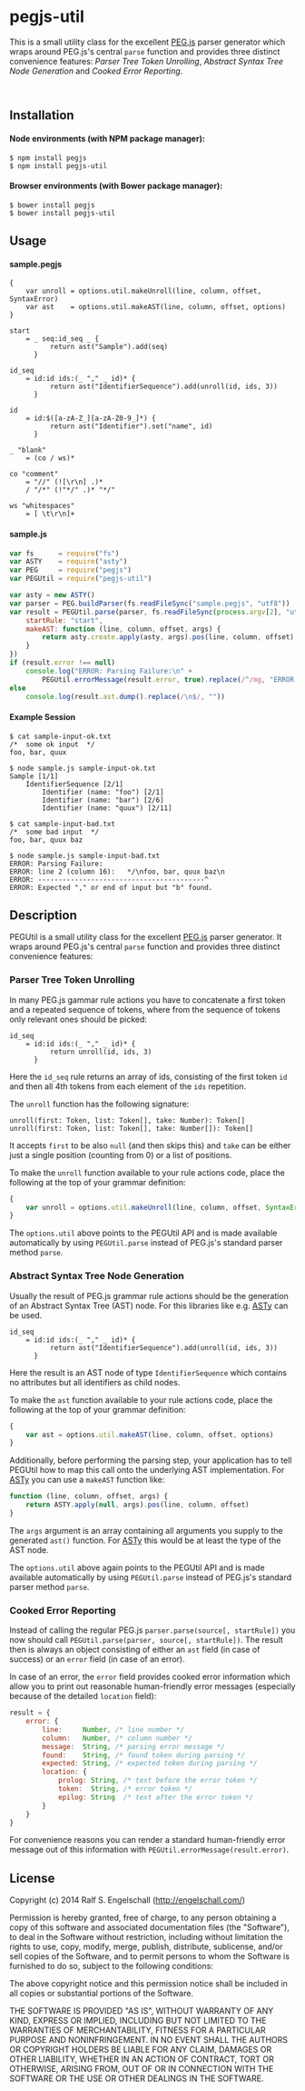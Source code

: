 
pegjs-util
===========

This is a small utility class for the excellent
[PEG.js](http://pegjs.org/) parser generator which wraps around PEG.js's
central `parse` function and provides three distinct convenience
features: *Parser Tree Token Unrolling*, *Abstract Syntax Tree Node
Generation* and *Cooked Error Reporting*.

<p/>
<img src="https://nodei.co/npm/pegjs-util.png?downloads=true&stars=true" alt=""/>

<p/>
<img src="https://david-dm.org/rse/pegjs-util.png" alt=""/>

Installation
------------

#### Node environments (with NPM package manager):

```shell
$ npm install pegjs
$ npm install pegjs-util
```

#### Browser environments (with Bower package manager):

```shell
$ bower install pegjs
$ bower install pegjs-util
```

Usage
-----

#### sample.pegjs

```
{
    var unroll = options.util.makeUnroll(line, column, offset, SyntaxError)
    var ast    = options.util.makeAST(line, column, offset, options)
}

start
    = _ seq:id_seq _ {
          return ast("Sample").add(seq)
      }

id_seq
    = id:id ids:(_ "," _ id)* {
          return ast("IdentifierSequence").add(unroll(id, ids, 3))
      }

id
    = id:$([a-zA-Z_][a-zA-Z0-9_]*) {
          return ast("Identifier").set("name", id)
      }

_ "blank"
    = (co / ws)*

co "comment"
    = "//" (![\r\n] .)*
    / "/*" (!"*/" .)* "*/"

ws "whitespaces"
    = [ \t\r\n]+
```

#### sample.js

```js
var fs      = require("fs")
var ASTY    = require("asty")
var PEG     = require("pegjs")
var PEGUtil = require("pegjs-util")

var asty = new ASTY()
var parser = PEG.buildParser(fs.readFileSync("sample.pegjs", "utf8"))
var result = PEGUtil.parse(parser, fs.readFileSync(process.argv[2], "utf8"), {
    startRule: "start",
    makeAST: function (line, column, offset, args) {
        return asty.create.apply(asty, args).pos(line, column, offset)
    }
})
if (result.error !== null)
    console.log("ERROR: Parsing Failure:\n" +
        PEGUtil.errorMessage(result.error, true).replace(/^/mg, "ERROR: "))
else
    console.log(result.ast.dump().replace(/\n$/, ""))
```

#### Example Session

```shell
$ cat sample-input-ok.txt
/*  some ok input  */
foo, bar, quux

$ node sample.js sample-input-ok.txt
Sample [1/1]
    IdentifierSequence [2/1]
        Identifier (name: "foo") [2/1]
        Identifier (name: "bar") [2/6]
        Identifier (name: "quux") [2/11]

$ cat sample-input-bad.txt
/*  some bad input  */
foo, bar, quux baz

$ node sample.js sample-input-bad.txt
ERROR: Parsing Failure:
ERROR: line 2 (column 16):   */\nfoo, bar, quux baz\n
ERROR: -----------------------------------------^
ERROR: Expected "," or end of input but "b" found.
```

Description
-----------

PEGUtil is a small utility class for the excellent
[PEG.js](http://pegjs.org/) parser generator. It wraps around PEG.js's
central `parse` function and provides three distinct convenience features:

### Parser Tree Token Unrolling

In many PEG.js gammar rule actions you have to concatenate a first token
and a repeated sequence of tokens, where from the sequence of tokens
only relevant ones should be picked:

```
id_seq
    = id:id ids:(_ "," _ id)* {
          return unroll(id, ids, 3)
      }
```

Here the `id_seq` rule returns an array of ids, consisting of the first
token `id` and then all 4th tokens from each element of the `ids`
repetition.

The `unroll` function has the following signature:

```
unroll(first: Token, list: Token[], take: Number): Token[]
unroll(first: Token, list: Token[], take: Number[]): Token[]
```

It accepts `first` to be also `null` (and then skips this) and `take`
can be either just a single position (counting from 0) or a list of
positions.

To make the `unroll` function available to your rule actions code,
place the following at the top of your grammar definition:

```js
{
    var unroll = options.util.makeUnroll(line, column, offset, SyntaxError)
}
```

The `options.util` above points to the PEGUtil API and is made available
automatically by using `PEGUtil.parse` instead of PEG.js's standard
parser method `parse`.

### Abstract Syntax Tree Node Generation

Usually the result of PEG.js grammar rule actions should
be the generation of an Abstract Syntax Tree (AST) node.
For this libraries like e.g. [ASTy](http://github.com/rse/asty) can be used.

```
id_seq
    = id:id ids:(_ "," _ id)* {
          return ast("IdentifierSequence").add(unroll(id, ids, 3))
      }
```

Here the result is an AST node of type `IdentifierSequence`
which contains no attributes but all identifiers as child nodes.

To make the `ast` function available to your rule actions code,
place the following at the top of your grammar definition:

```js
{
    var ast = options.util.makeAST(line, column, offset, options)
}
```

Additionally, before performing the parsing step, your
application has to tell PEGUtil how to map this call
onto the underlying AST implementation. For [ASTy](http://github.com/rse/asty) you
can use a `makeAST` function like:

```js
function (line, column, offset, args) {
    return ASTY.apply(null, args).pos(line, column, offset)
}
```

The `args` argument is an array containing all arguments
you supply to the generated `ast()` function. For
[ASTy](http://github.com/rse/asty) this would be
at least the type of the AST node.

The `options.util` above again points to the PEGUtil API and is made available
automatically by using `PEGUtil.parse` instead of PEG.js's standard
parser method `parse`.

### Cooked Error Reporting

Instead of calling the regular PEG.js `parser.parse(source[,
startRule])` you now should call `PEGUtil.parse(parser, source[,
startRule])`. The result then is always an object consisting of either
an `ast` field (in case of success) or an `error` field (in case of an
error).

In case of an error, the `error` field provides cooked error information
which allow you to print out reasonable human-friendly error messages
(especially because of the detailed `location` field):

```js
result = {
    error: {
        line:     Number, /* line number */
        column:   Number, /* column number */
        message:  String, /* parsing error message */
        found:    String, /* found token during parsing */
        expected: String, /* expected token during parsing */
        location: {
            prolog: String, /* text before the error token */
            token:  String, /* error token */
            epilog: String  /* text after the error token */
        }
    }
}
```

For convenience reasons you can render a standard human-friendly
error message out of this information with
`PEGUtil.errorMessage(result.error)`.

License
-------

Copyright (c) 2014 Ralf S. Engelschall (http://engelschall.com/)

Permission is hereby granted, free of charge, to any person obtaining
a copy of this software and associated documentation files (the
"Software"), to deal in the Software without restriction, including
without limitation the rights to use, copy, modify, merge, publish,
distribute, sublicense, and/or sell copies of the Software, and to
permit persons to whom the Software is furnished to do so, subject to
the following conditions:

The above copyright notice and this permission notice shall be included
in all copies or substantial portions of the Software.

THE SOFTWARE IS PROVIDED "AS IS", WITHOUT WARRANTY OF ANY KIND,
EXPRESS OR IMPLIED, INCLUDING BUT NOT LIMITED TO THE WARRANTIES OF
MERCHANTABILITY, FITNESS FOR A PARTICULAR PURPOSE AND NONINFRINGEMENT.
IN NO EVENT SHALL THE AUTHORS OR COPYRIGHT HOLDERS BE LIABLE FOR ANY
CLAIM, DAMAGES OR OTHER LIABILITY, WHETHER IN AN ACTION OF CONTRACT,
TORT OR OTHERWISE, ARISING FROM, OUT OF OR IN CONNECTION WITH THE
SOFTWARE OR THE USE OR OTHER DEALINGS IN THE SOFTWARE.

